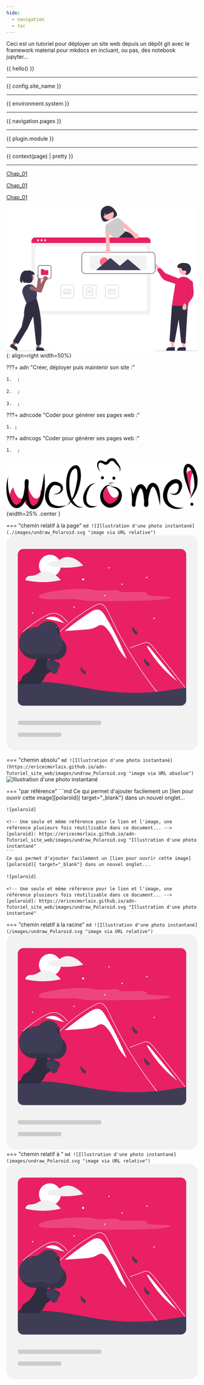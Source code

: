 ```yaml
---
hide:
  - navigation
  - toc
---
```

Ceci est un tutoriel pour déployer un site web depuis un dépôt git
 avec le framework material pour mkdocs en incluant, ou pas, des notebook jupyter...

 {{ hello() }}
***
{{ config.site_name }}
***
{{ environment.system }}
***
{{ navigation.pages }}
***
{{ plugin.module }}
***
{{ context(page) | pretty }}
***

 [Chap_01](./Chap_01)

 [Chap_01](/Chap_01)

[Chap_01](Chap_01)

![building_websites](images/undraw_building_websites_i78t.svg){: align=right width=50%}


???+ adn "Créer, déployer puis maintenir son site :"

    1.  ;

    2.  ;

    3.  ;



???+ adncode "Coder pour générer ses pages web  :"

    1. ;

???+ adncogs "Coder pour générer ses pages web  :"

    1.  ;


![Bienvenue](images/undraw_handcrafts_welcome.svg "Degemer Mat !"){width=25% .center }

=== "chemin relatif à la page"
    ```md
    ![Illustration d'une photo instantané](./images/undraw_Polaroid.svg "image via URL relative")
    ```
    ![Illustration d'une photo instantané](./images/undraw_Polaroid.svg "image via URL relative")

=== "chemin absolu"
    ```md
    ![Illustration d'une photo instantané](https://ericecmorlaix.github.io/adn-Tutoriel_site_web/images/undraw_Polaroid.svg "image via URL absolue")
    ```
    ![Illustration d'une photo instantané](https://ericecmorlaix.github.io/adn-Tutoriel_site_web/images/undraw_Polaroid.svg "image via URL absolue")

=== "par référence"
    ```md
    Ce qui permet d'ajouter facilement un [lien pour ouvrir cette image][polaroïd]{ target="_blank"} dans un nouvel onglet...
    
    ![polaroïd]

    <!-- Une seule et même référence pour le lien et l'image, une référence plusieurs fois réutilisable dans ce document... -->
    [polaroïd]: https://ericecmorlaix.github.io/adn-Tutoriel_site_web/images/undraw_Polaroid.svg "Illustration d'une photo instantané"
    ```
    Ce qui permet d'ajouter facilement un [lien pour ouvrir cette image][polaroïd]{ target="_blank"} dans un nouvel onglet...
    
    ![polaroïd]
    
    <!-- Une seule et même référence pour le lien et l'image, une référence plusieurs fois réutilisable dans ce document... -->
    [polaroïd]: https://ericecmorlaix.github.io/adn-Tutoriel_site_web/images/undraw_Polaroid.svg "Illustration d'une photo instantané"

=== "chemin relatif à la racine"
    ```md
    ![Illustration d'une photo instantané](/images/undraw_Polaroid.svg "image via URL relative")
    ```
    ![Illustration d'une photo instantané](/images/undraw_Polaroid.svg "image via URL relative")
=== "chemin relatif à "
    ```md
    ![Illustration d'une photo instantané](images/undraw_Polaroid.svg "image via URL relative")
    ```
    ![Illustration d'une photo instantané](images/undraw_Polaroid.svg "image via URL relative")








